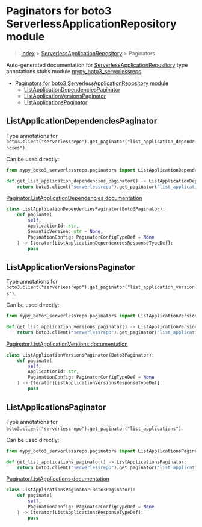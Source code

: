 # Paginators for boto3 ServerlessApplicationRepository module

> [Index](../index.md) > [ServerlessApplicationRepository](./index.md) > Paginators

Auto-generated documentation for [ServerlessApplicationRepository](https://boto3.amazonaws.com/v1/documentation/api/latest/reference/services/serverlessrepo.html#ServerlessApplicationRepository)
type annotations stubs module [mypy_boto3_serverlessrepo](https://pypi.org/project/mypy-boto3-serverlessrepo/).

- [Paginators for boto3 ServerlessApplicationRepository module](#paginators-for-boto3-serverlessapplicationrepository-module)
  - [ListApplicationDependenciesPaginator](#listapplicationdependenciespaginator)
  - [ListApplicationVersionsPaginator](#listapplicationversionspaginator)
  - [ListApplicationsPaginator](#listapplicationspaginator)

## ListApplicationDependenciesPaginator

Type annotations for `boto3.client("serverlessrepo").get_paginator("list_application_dependencies")`.

Can be used directly:

```python
from mypy_boto3_serverlessrepo.paginators import ListApplicationDependenciesPaginator

def get_list_application_dependencies_paginator() -> ListApplicationDependenciesPaginator:
    return boto3.client("serverlessrepo").get_paginator("list_application_dependencies")
```

[Paginator.ListApplicationDependencies documentation](https://boto3.amazonaws.com/v1/documentation/api/latest/reference/services/serverlessrepo.html#ServerlessApplicationRepository.Paginator.ListApplicationDependencies)

```python
class ListApplicationDependenciesPaginator(Boto3Paginator):
    def paginate(
        self,
        ApplicationId: str,
        SemanticVersion: str = None,
        PaginationConfig: PaginatorConfigTypeDef = None
    ) -> Iterator[ListApplicationDependenciesResponseTypeDef]:
        pass
```
## ListApplicationVersionsPaginator

Type annotations for `boto3.client("serverlessrepo").get_paginator("list_application_versions")`.

Can be used directly:

```python
from mypy_boto3_serverlessrepo.paginators import ListApplicationVersionsPaginator

def get_list_application_versions_paginator() -> ListApplicationVersionsPaginator:
    return boto3.client("serverlessrepo").get_paginator("list_application_versions")
```

[Paginator.ListApplicationVersions documentation](https://boto3.amazonaws.com/v1/documentation/api/latest/reference/services/serverlessrepo.html#ServerlessApplicationRepository.Paginator.ListApplicationVersions)

```python
class ListApplicationVersionsPaginator(Boto3Paginator):
    def paginate(
        self,
        ApplicationId: str,
        PaginationConfig: PaginatorConfigTypeDef = None
    ) -> Iterator[ListApplicationVersionsResponseTypeDef]:
        pass
```
## ListApplicationsPaginator

Type annotations for `boto3.client("serverlessrepo").get_paginator("list_applications")`.

Can be used directly:

```python
from mypy_boto3_serverlessrepo.paginators import ListApplicationsPaginator

def get_list_applications_paginator() -> ListApplicationsPaginator:
    return boto3.client("serverlessrepo").get_paginator("list_applications")
```

[Paginator.ListApplications documentation](https://boto3.amazonaws.com/v1/documentation/api/latest/reference/services/serverlessrepo.html#ServerlessApplicationRepository.Paginator.ListApplications)

```python
class ListApplicationsPaginator(Boto3Paginator):
    def paginate(
        self,
        PaginationConfig: PaginatorConfigTypeDef = None
    ) -> Iterator[ListApplicationsResponseTypeDef]:
        pass
```